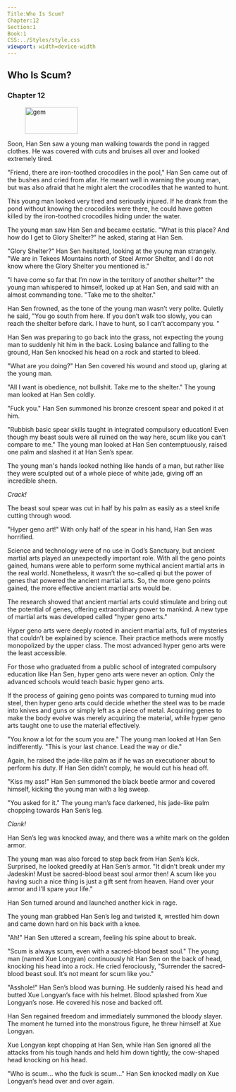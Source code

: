 ```yaml
---
Title:Who Is Scum? 
Chapter:12 
Section:1 
Book:1 
CSS:../Styles/style.css 
viewport: width=device-width
---
```

  
## Who Is Scum?
### Chapter 12
  
<figure>
	<img src="../Images/gem.gif" alt="gem" id="gem" width="120" height="60" />
</figure>
  

  
Soon, Han Sen saw a young man walking towards the pond in ragged clothes. He was covered with cuts and bruises all over and looked extremely tired.

"Friend, there are iron-toothed crocodiles in the pool," Han Sen came out of the bushes and cried from afar. He meant well in warning the young man, but was also afraid that he might alert the crocodiles that he wanted to hunt.

This young man looked very tired and seriously injured. If he drank from the pond without knowing the crocodiles were there, he could have gotten killed by the iron-toothed crocodiles hiding under the water.

The young man saw Han Sen and became ecstatic. "What is this place? And how do I get to Glory Shelter?" he asked, staring at Han Sen.

"Glory Shelter?" Han Sen hesitated, looking at the young man strangely. "We are in Tekees Mountains north of Steel Armor Shelter, and I do not know where the Glory Shelter you mentioned is."

"I have come so far that I’m now in the territory of another shelter?" the young man whispered to himself, looked up at Han Sen, and said with an almost commanding tone. "Take me to the shelter."

Han Sen frowned, as the tone of the young man wasn’t very polite. Quietly he said, "You go south from here. If you don’t walk too slowly, you can reach the shelter before dark. I have to hunt, so I can’t accompany you. "

Han Sen was preparing to go back into the grass, not expecting the young man to suddenly hit him in the back. Losing balance and falling to the ground, Han Sen knocked his head on a rock and started to bleed.

"What are you doing?" Han Sen covered his wound and stood up, glaring at the young man.

"All I want is obedience, not bullshit. Take me to the shelter." The young man looked at Han Sen coldly.

"Fuck you." Han Sen summoned his bronze crescent spear and poked it at him.

"Rubbish basic spear skills taught in integrated compulsory education! Even though my beast souls were all ruined on the way here, scum like you can’t compare to me." The young man looked at Han Sen contemptuously, raised one palm and slashed it at Han Sen’s spear.

The young man's hands looked nothing like hands of a man, but rather like they were sculpted out of a whole piece of white jade, giving off an incredible sheen.

*Crack!*

The beast soul spear was cut in half by his palm as easily as a steel knife cutting through wood.

"Hyper geno art!" With only half of the spear in his hand, Han Sen was horrified.

Science and technology were of no use in God’s Sanctuary, but ancient martial arts played an unexpectedly important role. With all the geno points gained, humans were able to perform some mythical ancient martial arts in the real world. Nonetheless, it wasn’t the so-called qi but the power of genes that powered the ancient martial arts. So, the more geno points gained, the more effective ancient martial arts would be.

The research showed that ancient martial arts could stimulate and bring out the potential of genes, offering extraordinary power to mankind. A new type of martial arts was developed called "hyper geno arts."

Hyper geno arts were deeply rooted in ancient martial arts, full of mysteries that couldn’t be explained by science. Their practice methods were mostly monopolized by the upper class. The most advanced hyper geno arts were the least accessible.

For those who graduated from a public school of integrated compulsory education like Han Sen, hyper geno arts were never an option. Only the advanced schools would teach basic hyper geno arts.

If the process of gaining geno points was compared to turning mud into steel, then hyper geno arts could decide whether the steel was to be made into knives and guns or simply left as a piece of metal. Acquiring genes to make the body evolve was merely acquiring the material, while hyper geno arts taught one to use the material effectively.

"You know a lot for the scum you are." The young man looked at Han Sen indifferently. "This is your last chance. Lead the way or die."

Again, he raised the jade-like palm as if he was an executioner about to perform his duty. If Han Sen didn’t comply, he would cut his head off.

"Kiss my ass!" Han Sen summoned the black beetle armor and covered himself, kicking the young man with a leg sweep.

"You asked for it." The young man’s face darkened, his jade-like palm chopping towards Han Sen’s leg.

*Clank!*

Han Sen’s leg was knocked away, and there was a white mark on the golden armor.

The young man was also forced to step back from Han Sen’s kick. Surprised, he looked greedily at Han Sen’s armor. "It didn’t break under my Jadeskin! Must be sacred-blood beast soul armor then! A scum like you having such a nice thing is just a gift sent from heaven. Hand over your armor and I’ll spare your life."

Han Sen turned around and launched another kick in rage.

The young man grabbed Han Sen’s leg and twisted it, wrestled him down and came down hard on his back with a knee.

"Ah!" Han Sen uttered a scream, feeling his spine about to break.

"Scum is always scum, even with a sacred-blood beast soul." The young man (named Xue Longyan) continuously hit Han Sen on the back of head, knocking his head into a rock. He cried ferociously, "Surrender the sacred-blood beast soul. It’s not meant for scum like you."

"Asshole!" Han Sen’s blood was burning. He suddenly raised his head and butted Xue Longyan’s face with his helmet. Blood splashed from Xue Longyan’s nose. He covered his nose and backed off.

Han Sen regained freedom and immediately summoned the bloody slayer. The moment he turned into the monstrous figure, he threw himself at Xue Longyan.

Xue Longyan kept chopping at Han Sen, while Han Sen ignored all the attacks from his tough hands and held him down tightly, the cow-shaped head knocking on his head.

"Who is scum… who the fuck is scum…" Han Sen knocked madly on Xue Longyan’s head over and over again.